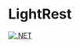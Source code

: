 # LightRest

[![.NET](https://github.com/lucasgmagalhaes/lightRest/actions/workflows/dotnet.yml/badge.svg)](https://github.com/lucasgmagalhaes/lightRest/actions/workflows/dotnet.yml)